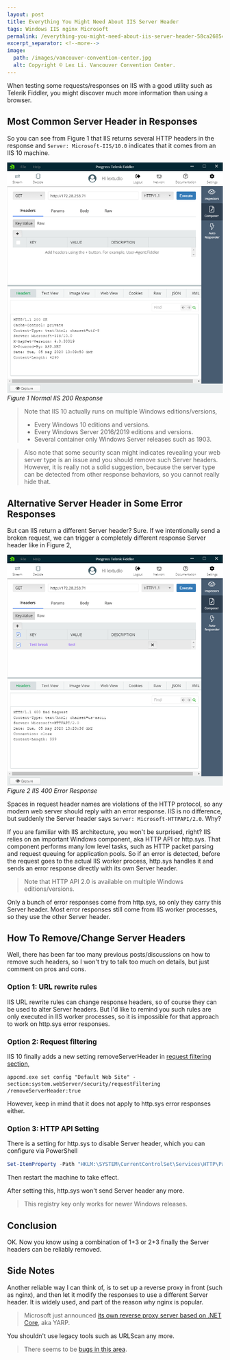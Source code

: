 ```yaml
---
layout: post
title: Everything You Might Need About IIS Server Header
tags: Windows IIS nginx Microsoft
permalink: /everything-you-might-need-about-iis-server-header-58ca268547be
excerpt_separator: <!--more-->
image:
  path: /images/vancouver-convention-center.jpg
  alt: Copyright © Lex Li. Vancouver Convention Center.
---
```


When testing some requests/responses on IIS with a good utility such as Telerik Fiddler, you might discover much more information than using a browser.
<!--more-->

## Most Common Server Header in Responses
So you can see from Figure 1 that IIS returns several HTTP headers in the response and `Server: Microsoft-IIS/10.0` indicates that it comes from an IIS 10 machine.

![img-description](/images/normal-iis-200-response.png)
_Figure 1 Normal IIS 200 Response_

> Note that IIS 10 actually runs on multiple Windows editions/versions,
>
> * Every Windows 10 editions and versions.
> * Every Windows Server 2016/2019 editions and versions.
> * Several container only Windows Server releases such as 1903.

> Also note that some security scan might indicates revealing your web server type is an issue and you should remove such Server headers. However, it is really not a solid suggestion, because the server type can be detected from other response behaviors, so you cannot really hide that.

## Alternative Server Header in Some Error Responses

But can IIS return a different Server header? Sure. If we intentionally send a broken request, we can trigger a completely different response Server header like in Figure 2,

![img-description](/images/iis-400-error-response.png)
_Figure 2 IIS 400 Error Response_

Spaces in request header names are violations of the HTTP protocol, so any modern web server should reply with an error response. IIS is no difference, but suddenly the Server header says `Server: Microsoft-HTTPAPI/2.0`. Why?

If you are familiar with IIS architecture, you won't be surprised, right? IIS relies on an important Windows component, aka HTTP API or http.sys. That component performs many low level tasks, such as HTTP packet parsing and request queuing for application pools. So if an error is detected, before the request goes to the actual IIS worker process, http.sys handles it and sends an error response directly with its own Server header.

> Note that HTTP API 2.0 is available on multiple Windows editions/versions.

Only a bunch of error responses come from http.sys, so only they carry this Server header. Most error responses still come from IIS worker processes, so they use the other Server header.

## How To Remove/Change Server Headers

Well, there has been far too many previous posts/discussions on how to remove such headers, so I won't try to talk too much on details, but just comment on pros and cons.

### Option 1: URL rewrite rules

IIS URL rewrite rules can change response headers, so of course they can be used to alter Server headers. But I'd like to remind you such rules are only executed in IIS worker processes, so it is impossible for that approach to work on http.sys error responses.

### Option 2: Request filtering

IIS 10 finally adds a new setting removeServerHeader in [request filtering section](https://docs.microsoft.com/iis/configuration/system.webserver/security/requestfiltering/#new-in-iis-100),

``` batch
appcmd.exe set config "Default Web Site" -section:system.webServer/security/requestFiltering /removeServerHeader:true
```

However, keep in mind that it does not apply to http.sys error responses either.

### Option 3: HTTP API Setting

There is a setting for http.sys to disable Server header, which you can configure via PowerShell

``` powershell
Set-ItemProperty -Path "HKLM:\SYSTEM\CurrentControlSet\Services\HTTP\Parameters" -Name DisableServerHeader -Value 1
```

Then restart the machine to take effect.

After setting this, http.sys won't send Server header any more.

> This registry key only works for newer Windows releases.

## Conclusion

OK. Now you know using a combination of 1+3 or 2+3 finally the Server headers can be reliably removed.

## Side Notes

Another reliable way I can think of, is to set up a reverse proxy in front (such as nginx), and then let it modify the responses to use a different Server header. It is widely used, and part of the reason why nginx is popular.

> Microsoft just announced [its own reverse proxy server based on .NET Core](https://devblogs.microsoft.com/dotnet/introducing-yarp-preview-1/), aka YARP.

You shouldn't use legacy tools such as URLScan any more.

> There seems to be [bugs in this area](https://serverfault.com/questions/1017033/how-to-hide-the-iis-8-5-header-when-response-code-403-7-is-returned).
